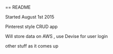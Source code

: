 == README

Started August 1st 2015

Pinterest style CRUD app

Will store data on AWS , use Devise for user login

other stuff as it comes up



